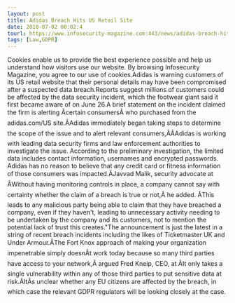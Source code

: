 ```yaml
---
layout: post
title: Adidas Breach Hits US Retail Site
date: 2018-07-02 00:02:4
tourl: https://www.infosecurity-magazine.com:443/news/adidas-breach-hits-us-retail-site/
tags: [Law,GDPR]
---
```

Cookies enable us to provide the best experience possible and help us understand how visitors use our website. By browsing Infosecurity Magazine, you agree to our use of cookies.Adidas is warning customers of its US retail website that their personal details may have been compromised after a suspected data breach.Reports suggest millions of customers could be affected by the data security incident, which the footwear giant said it first became aware of on June 26.A brief statement on the incident claimed the firm is alerting Âcertain consumersÂ who purchased from the adidas.com/US site.ÂAdidas immediately began taking steps to determine the scope of the issue and to alert relevant consumers,ÂÂAdidas is working with leading data security firms and law enforcement authorities to investigate the issue. According to the preliminary investigation, the limited data includes contact information, usernames and encrypted passwords. Adidas has no reason to believe that any credit card or fitness information of those consumers was impacted.ÂJavvad Malik, security advocate at ÂWithout having monitoring controls in place, a company cannot say with certainty whether the claim of a breach is true or not,Â he added. ÂThis leads to any malicious party being able to claim that they have breached a company, even if they haven't, leading to unnecessary activity needing to be undertaken by the company and its customers, not to mention the potential lack of trust this creates."The announcement is just the latest in a string of recent breach incidents including the likes of Ticketmaster UK and Under Armour.ÂThe Fort Knox approach of making your organization impenetrable simply doesnÂt work today because so many third parties have access to your network,Â argued Fred Kneip, CEO, at ÂIt only takes a single vulnerability within any of those third parties to put sensitive data at risk.ÂItÂs unclear whether any EU citizens are affected by the breach, in which case the relevant GDPR regulators will be looking closely at the case.